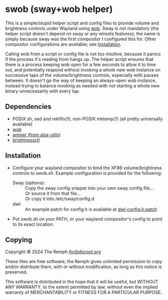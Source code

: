 swob (sway+wob helper)
======================

This is a simple/stupid helper script and config files to provide volume and
brightness controls under Wayland using [wob]. Sway is *not* mandatory (the
helper script doesn't depend on sway or any wlroots features); the name is
simply because sway was the first compositor I configured this for. Other
compositor configurations are available; see [Installation](#installation).

[wob]: https://github.com/francma/wob

Calling wob from a script or config file is not too intuitive, because it
panics if the process it's reading from hangs up. The helper script ensures
that there is a process keeping wob open for a few seconds to allow it to
time out, and potentially respond without invoking a whole new wob instance
on successive taps of the volume/brightness controls, especially with pauses
between. It doesn't go the way of keeping an always-open wob instance,
instead trying to balance invoking as needed with not starting a whole new
binary unnecessarily with every tap.

Dependencies
------------

- POSIX sh, sed and mkfifo(1); non-POSIX mktemp(1) (all pretty universally available)
- [wob]
- [amixer (from alsa-utils)](https://www.alsa-project.org)
- [brightnessctl](https://github.com/Hummer12007/brightnessctl)

Installation
------------

<ul>
<li>
Configure your wayland compositor to bind the XF86 volume/brightness
controls to swob.sh. Example configuration is provided for the following:
<dl>
<dt>Sway (options):</dt>
<dd>Copy the sway config snippet into your own sway config file...</dd>
<dd><em>Or</em> source it from that file...</dd>
<dd><em>Or</em> copy it into /etc/sway/config.d</dd>
<dt>dwl:</dt>
<dd>An example patch for config.h is available at <a
href="dwl-config.h.patch">dwl-config.h.patch</a></dd>
</dl>
</li>
<li> Put swob.sh on your PATH, or your wayland compositor's config to point to
     its exact location. </li>
</ul>

Copying
-------

Copyright &copy; 2024 The Remph <lhr@disroot.org>

These files are free software; the Remph gives unlimited permission to copy
and/or distribute them, with or without modification, as long as this notice
is preserved.

This software is distributed in the hope that it will be useful, but
WITHOUT ANY WARRANTY, to the extent permitted by law; without even the
implied warranty of MERCHANTABILITY or FITNESS FOR A PARTICULAR PURPOSE.
